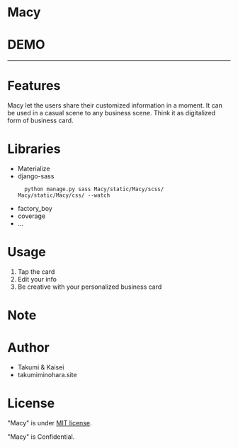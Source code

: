 # Macy

# DEMO
---


# Features

Macy let the users share their customized information in a moment. 
It can be used in a casual scene to any business scene. Think it as digitalized form of business card.

# Libraries

* Materialize
* django-sass
  ```
    python manage.py sass Macy/static/Macy/scss/ Macy/static/Macy/css/ --watch 
  ```
* factory_boy
* coverage
* ...

# Usage
1. Tap the card
2. Edit your info
3. Be creative with your personalized business card

# Note


# Author

* Takumi & Kaisei
* takumiminohara.site

# License

"Macy" is under [MIT license](https://en.wikipedia.org/wiki/MIT_License).

"Macy" is Confidential.
